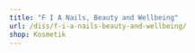 ```yaml
---
title: "F I A Nails, Beauty and Wellbeing"
url: /diss/f-i-a-nails-beauty-and-wellbeing/
shop: Kosmetik
---
```

